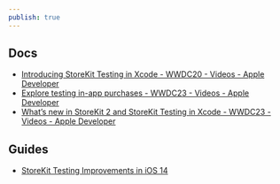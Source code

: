 ```yaml
---
publish: true
---
```

## Docs
- [Introducing StoreKit Testing in Xcode - WWDC20 - Videos - Apple Developer](https://developer.apple.com/videos/play/wwdc2020/10659/) 
- [Explore testing in-app purchases - WWDC23 - Videos - Apple Developer](https://developer.apple.com/videos/play/wwdc2023/10142/) 
- [What’s new in StoreKit 2 and StoreKit Testing in Xcode - WWDC23 - Videos - Apple Developer](https://developer.apple.com/videos/play/wwdc2023/10140/)

## Guides
- [StoreKit Testing Improvements in iOS 14](https://www.revenuecat.com/blog/engineering/storekit-testing-in-xcode/)